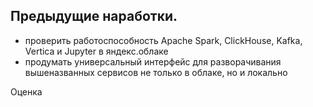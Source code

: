 ## Предыдущие наработки.

- проверить работоспособность Apache Spark, ClickHouse, Kafka, Vertica и Jupyter в яндекс.облаке
- продумать универсальный интерфейс для разворачивания вышеназванных сервисов не только в облаке, но и локально

Оценка